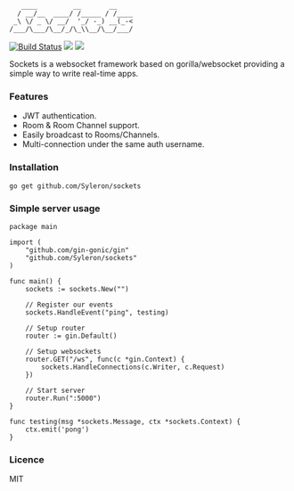 ```
   ____         __       __    
  / __/__  ____/ /_____ / /____
 _\ \/ _ \/ __/  '_/ -_) __(_-<
/___/\___/\__/_/\_\\__/\__/___/               

```
[![Build Status](https://travis-ci.org/Syleron/sockets.svg?branch=master)](https://travis-ci.org/Syleron/sockets)
<a href="https://godoc.org/github.com/Syleron/sockets"><img src="https://godoc.org/github.com/Syleron/sockets?status.svg"><a/>
<a href="https://opensource.org/licenses/MIT"><img src="https://img.shields.io/github/license/mashape/apistatus.svg"><a/>

Sockets is a websocket framework based on gorilla/websocket providing a simple way to write real-time apps.

### Features

* JWT authentication.
* Room & Room Channel support.
* Easily broadcast to Rooms/Channels.
* Multi-connection under the same auth username.

### Installation

    go get github.com/Syleron/sockets
    
### Simple server usage

    package main

    import (
        "github.com/gin-gonic/gin"
        "github.com/Syleron/sockets"
    )

    func main() {
        sockets := sockets.New("")

        // Register our events
        sockets.HandleEvent("ping", testing)

        // Setup router
        router := gin.Default()

        // Setup websockets
        router.GET("/ws", func(c *gin.Context) {
            sockets.HandleConnections(c.Writer, c.Request)
        })

        // Start server
        router.Run(":5000")
    }

    func testing(msg *sockets.Message, ctx *sockets.Context) {
        ctx.emit('pong')
    }

### Licence

MIT

